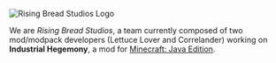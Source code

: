 ![Rising Bread Studios Logo](https://github.com/Rising-Bread-Studios/assets/bread.png)

We are _Rising Bread Studios_, a team currently composed of two mod/modpack developers (Lettuce Lover and Correlander) working on **Industrial Hegemony**, a mod for [Minecraft: Java Edition](https://www.minecraft.net/en-us).
